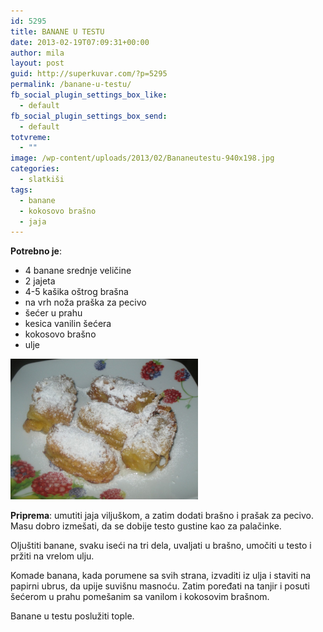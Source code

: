 ```yaml
---
id: 5295
title: BANANE U TESTU
date: 2013-02-19T07:09:31+00:00
author: mila
layout: post
guid: http://superkuvar.com/?p=5295
permalink: /banane-u-testu/
fb_social_plugin_settings_box_like:
  - default
fb_social_plugin_settings_box_send:
  - default
totvreme:
  - ""
image: /wp-content/uploads/2013/02/Bananeutestu-940x198.jpg
categories:
  - slatkiši
tags:
  - banane
  - kokosovo brašno
  - jaja
---
```

**Potrebno je**:

  * 4 banane srednje veličine
  * 2 jajeta
  * 4-5 kašika oštrog brašna
  * na vrh noža praška za pecivo
  * šećer u prahu
  * kesica vanilin šećera
  * kokosovo brašno
  * ulje

<img class="alignnone size-medium wp-image-5296" src="/wp-content/uploads/2013/02/Bananeutestu-1024x768.jpg" alt="Bananeutestu" width="300" height="225" /> 

**Priprema**: umutiti jaja viljuškom, a zatim dodati brašno i prašak za pecivo. Masu dobro izmešati, da se dobije testo gustine kao za palačinke.

Oljuštiti banane, svaku iseći na tri dela, uvaljati u brašno, umočiti u testo i pržiti na vrelom ulju.

Komade banana, kada porumene sa svih strana, izvaditi iz ulja i staviti na papirni ubrus, da upije suvišnu masnoću. Zatim poređati na tanjir i posuti šećerom u prahu pomešanim sa vanilom i kokosovim brašnom.

Banane u testu poslužiti tople.